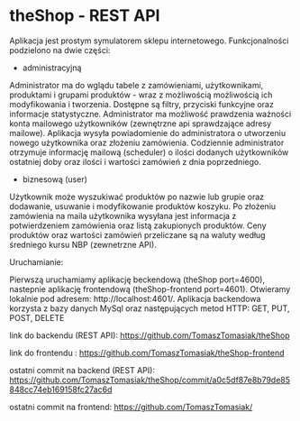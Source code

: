 

# theShop - REST API
Aplikacja jest prostym symulatorem sklepu internetowego. Funkcjonalności podzielono na dwie części:

- administracyjną

Administrator ma do wglądu tabele z zamówieniami, użytkownikami, produktami i grupami produktów - wraz z możliwością możliwością ich modyfikowania i tworzenia.
Dostępne są filtry, przyciski funkcyjne oraz informacje statystyczne.
Administrator ma możliwość prawdzenia ważności konta mailowego użytkowników (zewnętrzne api sprawdzające adresy mailowe).
Aplikacja wysyła powiadomienie do administratora o utworzeniu nowego użytkownika oraz złożeniu zamówienia.
Codziennie administrator otrzymuje informację mailową (scheduler) o ilości dodanych użytkowników ostatniej doby oraz ilości i wartości zamówień z dnia poprzedniego.

- biznesową (user)

Użytkownik może wyszukiwać produktów po nazwie lub grupie oraz dodawanie, usuwanie i modyfikowanie produktów koszyku.
Po złożeniu zamówienia na maila użytkownika wysyłana jest informacja z potwierdzeniem zamówienia oraz listą zakupionych produktów.
Ceny produktów oraz wartości zamówień przeliczane są na waluty według średniego kursu NBP (zewnetrzne API).

Uruchamianie:

Pierwszą uruchamiamy aplikację beckendową (theShop port=4600), nastepnie aplikację frontendową (theShop-frontend port=4601).
Otwieramy lokalnie pod adresem: http://localhost:4601/.
Aplikacja backendowa korzysta z bazy danych MySql oraz następujących metod HTTP: GET, PUT, POST, DELETE

link do backendu (REST API): https://github.com/TomaszTomasiak/theShop

link do frontendu : https://github.com/TomaszTomasiak/theShop-frontend

ostatni commit na backend (REST API): https://github.com/TomaszTomasiak/theShop/commit/a0c5df87e8b79de85848cc74eb169158fc27ac6d

ostatni commit na frontend: https://github.com/TomaszTomasiak/

